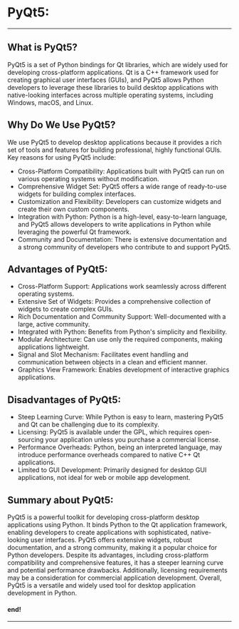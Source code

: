 # PyQt5:

---

## What is PyQt5?

PyQt5 is a set of Python bindings for Qt libraries, which are widely used for developing cross-platform applications. Qt
is a C++ framework used for creating graphical user interfaces (GUIs), and PyQt5 allows Python developers to leverage 
these libraries to build desktop applications with native-looking interfaces across multiple operating systems,
including Windows, macOS, and Linux.


## Why Do We Use PyQt5?

We use PyQt5 to develop desktop applications because it provides a rich set of tools and features for building 
professional, highly functional GUIs. Key reasons for using PyQt5 include:

- Cross-Platform Compatibility: Applications built with PyQt5 can run on various operating systems without modification.
- Comprehensive Widget Set: PyQt5 offers a wide range of ready-to-use widgets for building complex interfaces.
- Customization and Flexibility: Developers can customize widgets and create their own custom components.
- Integration with Python: Python is a high-level, easy-to-learn language, and PyQt5 allows developers to write applications in Python while leveraging the powerful Qt framework.
- Community and Documentation: There is extensive documentation and a strong community of developers who contribute to and support PyQt5.


## Advantages of PyQt5:

- Cross-Platform Support: Applications work seamlessly across different operating systems.
- Extensive Set of Widgets: Provides a comprehensive collection of widgets to create complex GUIs.
- Rich Documentation and Community Support: Well-documented with a large, active community.
- Integrated with Python: Benefits from Python's simplicity and flexibility.
- Modular Architecture: Can use only the required components, making applications lightweight.
- Signal and Slot Mechanism: Facilitates event handling and communication between objects in a clean and efficient manner.
- Graphics View Framework: Enables development of interactive graphics applications.


## Disadvantages of PyQt5:

- Steep Learning Curve: While Python is easy to learn, mastering PyQt5 and Qt can be challenging due to its complexity.
- Licensing: PyQt5 is available under the GPL, which requires open-sourcing your application unless you purchase a commercial license.
- Performance Overheads: Python, being an interpreted language, may introduce performance overheads compared to native C++ Qt applications.
- Limited to GUI Development: Primarily designed for desktop GUI applications, not ideal for web or mobile app development.


## Summary about PyQt5:
PyQt5 is a powerful toolkit for developing cross-platform desktop applications using Python. It binds Python to the Qt 
application framework, enabling developers to create applications with sophisticated, native-looking user interfaces. 
PyQt5 offers extensive widgets, robust documentation, and a strong community, making it a popular choice for Python
developers. Despite its advantages, including cross-platform compatibility and comprehensive features, it has a steeper 
learning curve and potential performance drawbacks. Additionally, licensing requirements may be a consideration for 
commercial application development. Overall, PyQt5 is a versatile and widely used tool for desktop application 
development in Python.


#### end!

---